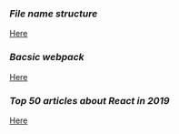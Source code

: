 ### _File name structure_

[Here](https://medium.com/hackernoon/the-100-correct-way-to-structure-a-react-app-or-why-theres-no-such-thing-3ede534ef1ed)

### _Bacsic webpack_

[Here](https://hackernoon.com/how-to-build-a-react-project-from-scratch-using-webpack-4-and-babel-56d4a26afd32?utm_source=mybridge&utm_medium=blog&utm_campaign=read_more)

### _Top 50 articles about **React** in 2019_

[Here](https://medium.mybridge.co/learn-react-js-from-top-50-articles-for-the-past-year-v-2019-baaacfc521c)

